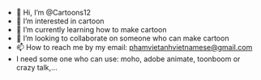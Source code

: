 - 👋 Hi, I’m @Cartoons12
- 👀 I’m interested in cartoon
- 🌱 I’m currently learning how to make cartoon
- 💞️ I’m looking to collaborate on someone who can make cartoon
- 📫 How to reach me by my email: phamvietanhvietnamese@gmail.com
- I need some one who can use: moho, adobe animate, toonboom or crazy talk,... 

<!---
Cartoons12/Cartoons12 is a ✨ special ✨ repository because its `README.md` (this file) appears on your GitHub profile.
You can click the Preview link to take a look at your changes.
--->
